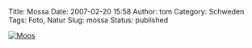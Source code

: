 Title: Mossa
Date: 2007-02-20 15:58
Author: tom
Category: Schweden
Tags: Foto, Natur
Slug: mossa
Status: published

[![Moos](/pic/mossa_s.jpg "Moos")](/pic/mossa_l.jpg)


